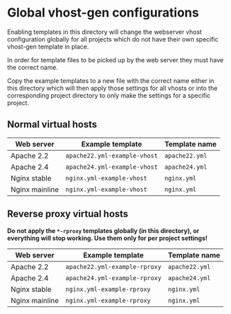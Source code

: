# Global vhost-gen configurations

Enabling templates in this directory will change the webserver vhost configuration globally for all projects which do not have their own specific vhost-gen template in place.

In order for template files to be picked up by the web server they must have the correct name.

Copy the example templates to a new file with the correct name either in this directory which
will then apply those settings for all vhosts or into the corresponding project directory to
only make the settings for a specific project.


## Normal virtual hosts

| Web server     | Example template               | Template name  |
|----------------|--------------------------------|----------------|
| Apache 2.2     |  `apache22.yml-example-vhost`  | `apache22.yml` |
| Apache 2.4     |  `apache24.yml-example-vhost`  | `apache24.yml` |
| Nginx stable   |  `nginx.yml-example-vhost`     | `nginx.yml`    |
| Nginx mainline |  `nginx.yml-example-vhost`     | `nginx.yml`    |


## Reverse proxy virtual hosts

**Do not apply the `*-rproxy` templates globally (in this directory), or everything will stop
working. Use them only for per project settings!**

| Web server     | Example template               | Template name  |
|----------------|--------------------------------|----------------|
| Apache 2.2     |  `apache22.yml-example-rproxy` | `apache22.yml` |
| Apache 2.4     |  `apache24.yml-example-rproxy` | `apache24.yml` |
| Nginx stable   |  `nginx.yml-example-rproxy`    | `nginx.yml`    |
| Nginx mainline |  `nginx.yml-example-rproxy`    | `nginx.yml`    |
